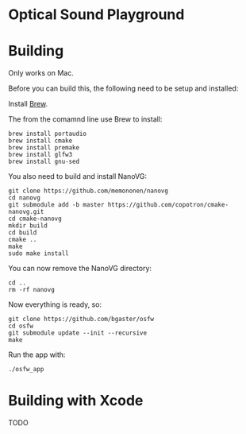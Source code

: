 # Optical Sound Playground

# Building 

Only works on Mac.

Before you can build this, the following need to be setup and installed:

Install [Brew](https://brew.sh/).

The from the comamnd line use Brew to install:

```shell
brew install portaudio
brew install cmake
brew install premake
brew install glfw3
brew install gnu-sed
```

You also need to build and install NanoVG:

```shell
git clone https://github.com/memononen/nanovg
cd nanovg
git submodule add -b master https://github.com/copotron/cmake-nanovg.git
cd cmake-nanovg
mkdir build
cd build
cmake ..
make
sudo make install
```

You can now remove the NanoVG directory:

```shell
cd ..
rm -rf nanovg
```

Now everything is ready, so:

```shell
git clone https://github.com/bgaster/osfw
cd osfw
git submodule update --init --recursive
make
```

Run the app with:

```shell
./osfw_app
```

# Building with Xcode

TODO